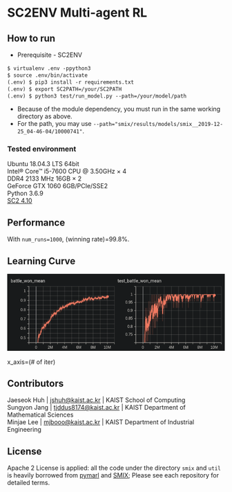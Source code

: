 # SC2ENV Multi-agent RL

## How to run
* Prerequisite - SC2ENV
```buildoutcfg
$ virtualenv .env -ppython3
$ source .env/bin/activate
(.env) $ pip3 install -r requirements.txt
(.env) $ export SC2PATH=/your/SC2PATH
(.env) $ python3 test/run_model.py --path=/your/model/path
```

* Because of the module dependency, you must run in the same working directory as above.
* For the path, you may use
`--path="smix/results/models/smix__2019-12-25_04-46-04/10000741"`.  

### Tested environment
Ubuntu 18.04.3 LTS 64bit  
Intel® Core™ i5-7600 CPU @ 3.50GHz × 4  
DDR4 2133 MHz 16GB × 2  
GeForce GTX 1060 6GB/PCIe/SSE2  
Python 3.6.9   
[SC2 4.10](http://blzdistsc2-a.akamaihd.net/Linux/SC2.4.10.zip)  

## Performance
With `num_runs=1000`, (winning rate)=99.8%.

## Learning Curve 
![SMIX](img/learning_curve.png)  
  
x_axis=(# of iter)

## Contributors
Jaeseok Huh | jshuh@kaist.ac.kr | KAIST School of Computing  
Sungyon Jang | tjddus8174@kaist.ac.kr | KAIST Department of Mathematical Sciences  
Minjae Lee | mjbooo@kaist.ac.kr | KAIST Department of Industrial Engineering  


## License
Apache 2 License is applied: all the code under the directory `smix` and `util` is heavily borrowed from [pymarl](https://github.com/oxwhirl/pymarl) and [SMIX](https://github.com/chaovven/SMIX); Please see each repository for detailed terms.
 
 


